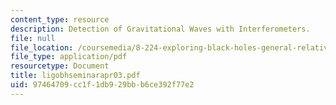 ```yaml
---
content_type: resource
description: Detection of Gravitational Waves with Interferometers.
file: null
file_location: /coursemedia/8-224-exploring-black-holes-general-relativity-astrophysics-spring-2003/97464709cc1f1db929bbb6ce392f77e2_ligobhseminarapr03.pdf
file_type: application/pdf
resourcetype: Document
title: ligobhseminarapr03.pdf
uid: 97464709-cc1f-1db9-29bb-b6ce392f77e2
---
```

